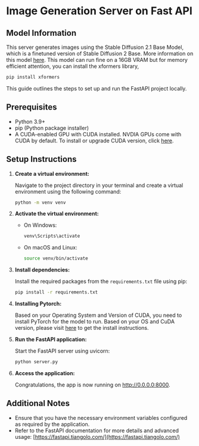 # Image Generation Server on Fast API

## Model Information
This server generates images using the Stable Diffusion 2.1 Base Model, which is a finetuned version of Stable Diffusion 2 Base. 
More information on this model [here](https://huggingface.co/stabilityai/stable-diffusion-2-1-base).
This model can run fine on a 16GB VRAM but for memory efficient attention, you can install the xformers library,

```bash
pip install xformers

```

This guide outlines the steps to set up and run the FastAPI project locally.

## Prerequisites

-   Python 3.9+
-   pip (Python package installer)
-   A CUDA-enabled GPU with CUDA installed. NVDIA GPUs come with CUDA by default. To install or 
    upgrade CUDA version, click [here](https://developer.nvidia.com/cuda-downloads).


## Setup Instructions

1.  **Create a virtual environment:**

    Navigate to the project directory in your terminal and create a virtual environment using the following command:

    ```bash
    python -m venv venv
    ```

2.  **Activate the virtual environment:**

    -   On Windows:

        ```bash
        venv\Scripts\activate
        ```

    -   On macOS and Linux:

        ```bash
        source venv/bin/activate
        ```

3.  **Install dependencies:**

    Install the required packages from the `requirements.txt` file using pip:

    ```bash
    pip install -r requirements.txt

    ```

4.  **Installing Pytorch:**

    Based on your Operating System and Version of CUDA, you need to install PyTorch for the model to run. Based on your OS and CuDA version, 
    please visit [here](https://pytorch.org/get-started/locally/#start-locally) to get the install instructions. 
    

4.  **Run the FastAPI application:**

    Start the FastAPI server using uvicorn:

    ```bash
    python server.py
    ```

5.  **Access the application:**

    Congratulations, the app is now running on http://0.0.0.0:8000. 

## Additional Notes

-   Ensure that you have the necessary environment variables configured as required by the application.
-   Refer to the FastAPI documentation for more details and advanced usage: [https://fastapi.tiangolo.com/](https://fastapi.tiangolo.com/)